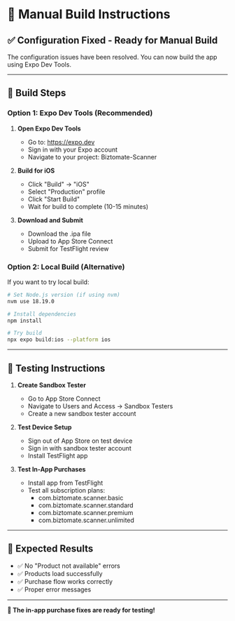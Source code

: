 # 🚀 Manual Build Instructions

## ✅ Configuration Fixed - Ready for Manual Build

The configuration issues have been resolved. You can now build the app using Expo Dev Tools.

---

## 📱 Build Steps

### Option 1: Expo Dev Tools (Recommended)

1. **Open Expo Dev Tools**
   - Go to: https://expo.dev
   - Sign in with your Expo account
   - Navigate to your project: Biztomate-Scanner

2. **Build for iOS**
   - Click "Build" → "iOS"
   - Select "Production" profile
   - Click "Start Build"
   - Wait for build to complete (10-15 minutes)

3. **Download and Submit**
   - Download the .ipa file
   - Upload to App Store Connect
   - Submit for TestFlight review

### Option 2: Local Build (Alternative)

If you want to try local build:

```bash
# Set Node.js version (if using nvm)
nvm use 18.19.0

# Install dependencies
npm install

# Try build
npx expo build:ios --platform ios
```

---

## 🧪 Testing Instructions

1. **Create Sandbox Tester**
   - Go to App Store Connect
   - Navigate to Users and Access → Sandbox Testers
   - Create a new sandbox tester account

2. **Test Device Setup**
   - Sign out of App Store on test device
   - Sign in with sandbox tester account
   - Install TestFlight app

3. **Test In-App Purchases**
   - Install app from TestFlight
   - Test all subscription plans:
     - com.biztomate.scanner.basic
     - com.biztomate.scanner.standard
     - com.biztomate.scanner.premium
     - com.biztomate.scanner.unlimited

---

## 🎯 Expected Results

- ✅ No "Product not available" errors
- ✅ Products load successfully
- ✅ Purchase flow works correctly
- ✅ Proper error messages

---

**🎉 The in-app purchase fixes are ready for testing!**
